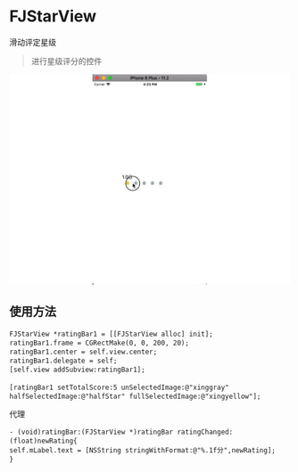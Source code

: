 # FJStarView
滑动评定星级

>
>进行星级评分的控件
>

![效果图](https://github.com/nuanqing/FJStarView/blob/master/star.gif)


使用方法
---
```
FJStarView *ratingBar1 = [[FJStarView alloc] init];
ratingBar1.frame = CGRectMake(0, 0, 200, 20);
ratingBar1.center = self.view.center;
ratingBar1.delegate = self;
[self.view addSubview:ratingBar1];

[ratingBar1 setTotalScore:5 unSelectedImage:@"xinggray" halfSelectedImage:@"halfStar" fullSelectedImage:@"xingyellow"];
```
代理
```
- (void)ratingBar:(FJStarView *)ratingBar ratingChanged:(float)newRating{
self.mLabel.text = [NSString stringWithFormat:@"%.1f分",newRating];
}
```
